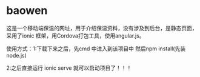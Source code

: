 # baowen
这是一个移动端保温的网址，用于介绍保温资料，没有涉及到后台，是静态页面，采用了ionic 框架，用Cordova打包工具，使用angular.js。



使用方式：1:下载下来之后，先cmd 中进入到该项目中 然后npm install(先装node.js)



2:之后直接运行 ionic serve 就可以启动项目了！！！


